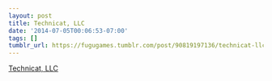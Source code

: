 ```yaml
---
layout: post
title: Technicat, LLC
date: '2014-07-05T00:06:53-07:00'
tags: []
tumblr_url: https://fugugames.tumblr.com/post/90819197136/technicat-llc
---
```

[Technicat, LLC](http://technicat.com/)  
